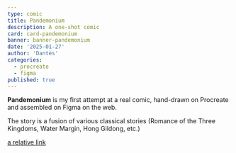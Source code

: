 ```yaml
---
type: comic
title: Pandemonium
description: A one-shot comic
card: card-pandemonium
banner: banner-pandemonium
date: '2025-01-27'
author: 'Dantès'
categories:
  - procreate
  - figma
published: true
---
```


<script>

  import Gallery from '$lib/components/Gallery.svelte'

  let images = [
    { url: 'page1', caption: 'Page 1' },
    { url: 'page2', caption: "Page 2" },
    { url: 'page3', caption: 'Page 3' },
    { url: 'page4', caption: "Page 4" },
    { url: 'page5', caption: 'Page 5' },
    { url: 'page6', caption: "Page 6" },
    { url: 'page7', caption: 'Page 7' },
    { url: 'page8', caption: "Page 8" },
    { url: 'page9', caption: 'Page 9' },
    { url: 'page10', caption: "Page 10" },
    { url: 'page11', caption: 'Page 11' },
    { url: 'page12', caption: "Page 12" },
    { url: 'page13', caption: 'Page 13' },
    { url: 'page14', caption: "Page 14" },
    { url: 'page15', caption: "Page 15" },
    { url: 'page16', caption: 'Page 16' },
    { url: 'page17', caption: "Page 17" },
    { url: 'page18', caption: 'Page 18' },
    { url: 'page19', caption: "Page 19" },
    { url: 'page20', caption: "Page 20" },
    { url: 'page21', caption: 'Page 21' },
    { url: 'page22', caption: "Page 22" },
    { url: 'page23', caption: 'Page 23' },
    { url: 'page24', caption: "Page 24" },
    { url: 'page25', caption: "Page 25" },
    { url: 'page26', caption: 'Page 26' },
    { url: 'page27', caption: "Page 27" },
    { url: 'page28', caption: 'Page 28' },
    { url: 'page29', caption: "Page 29" },
    { url: 'page30', caption: 'Page 30' },
    { url: 'page31', caption: "Page 31" },
    { url: 'page32', caption: 'Page 32' },
    { url: 'page33', caption: "Page 33" },
    { url: 'page34', caption: 'Page 34' },
    { url: 'page35', caption: "Page 35" },
    { url: 'page36', caption: 'Page 36' },
    { url: 'page37', caption: "Page 37" },
    { url: 'page38', caption: 'Page 38' },
    { url: 'page39', caption: "Page 39" },
    { url: 'page40', caption: 'Page 40' },
    { url: 'page40-1', caption: "Page 41" },
    { url: 'page41', caption: 'Page 42' },
    { url: 'page42', caption: 'Page 43' },
    { url: 'page43', caption: 'Page 44' },
    { url: 'page44', caption: 'Page 45' },
  ]


</script>


**Pandemonium** is my first attempt at a real comic, hand-drawn on Procreate and assembled on Figma on the web.

The story is a fusion of various classical stories (Romance of the Three Kingdoms, Water Margin, Hong Gildong, etc.)

[a relative link](platformr)


<Gallery images = {images} col = 2/>